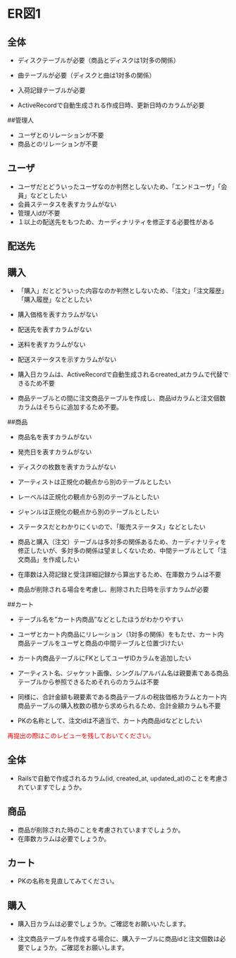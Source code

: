 # ER図1
## 全体
- ディスクテーブルが必要（商品とディスクは1対多の関係）
- 曲テーブルが必要（ディスクと曲は1対多の関係）
- 入荷記録テーブルが必要

- ActiveRecordで自動生成される作成日時、更新日時のカラムが必要

##管理人
- ユーザとのリレーションが不要
- 商品とのリレーションが不要

## ユーザ
- ユーザだとどういったユーザなのか判然としないため、「エンドユーザ」「会員」などとしたい
- 会員ステータスを表すカラムがない
- 管理人idが不要
- １以上の配送先をもつため、カーディナリティを修正する必要性がある

## 配送先


## 購入
- 「購入」だとどういった内容なのか判然としないため、「注文」「注文履歴」「購入履歴」などとしたい
- 購入価格を表すカラムがない
- 配送先を表すカラムがない
- 送料を表すカラムがない
- 配送ステータスを示すカラムがない

- 購入日カラムは、ActiveRecordで自動生成されるcreated_atカラムで代替できるため不要
- 商品テーブルとの間に注文商品テーブルを作成し、商品idカラムと注文個数カラムはそちらに追加するため不要。

##商品
- 商品名を表すカラムがない
- 発売日を表すカラムがない
- ディスクの枚数を表すカラムがない
- アーティストは正規化の観点から別のテーブルとしたい
- レーベルは正規化の観点から別のテーブルとしたい
- ジャンルは正規化の観点から別のテーブルとしたい
- ステータスだとわかりにくいので、「販売ステータス」などとしたい
- 商品と購入（注文）テーブルは多対多の関係あるため、カーディナリティを修正したいが、多対多の関係は望ましくないため、中間テーブルとして「注文商品」を作成したい

- 在庫数は入荷記録と受注詳細記録から算出するため、在庫数カラムは不要
- 商品が削除される場合を考慮し、削除された日時を示すカラムが必要 

##カート
- テーブル名を”カート内商品”などとしたほうがわかりやすい
- ユーザとカート内商品にリレーション（1対多の関係）をもたせ、カート内商品テーブルをユーザと商品の中間テーブルと位置づけたい
- カート内商品テーブルにFKとしてユーザIDカラムを追加したい
- アーティスト名、ジャケット画像、シングル/アルバム名は親要素である商品テーブルから参照できるためそれらのカラムは不要
- 同様に、合計金額も親要素である商品テーブルの税抜価格カラムとカート内商品テーブルの購入枚数の積から求められるため、合計金額カラムも不要

- PKの名称として、注文idは不適当で、カート内商品idなどとしたい

<font color="Red">再提出の際はこのレビューを残しておいてください。</font>

## 全体
- Railsで自動で作成されるカラム(id, created_at, updated_at)のことを考慮されていますでしょうか。

## 商品
- 商品が削除された時のことを考慮されていますでしょうか。
- 在庫数カラムは必要でしょうか。

## カート
- PKの名称を見直してみてください。

## 購入
- 購入日カラムは必要でしょうか。ご確認をお願いいたします。

- 注文商品テーブルを作成する場合に、購入テーブルに商品idと注文個数は必要でしょうか。ご確認をお願いします。
